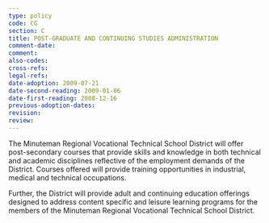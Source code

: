 ```yaml
---
type: policy
code: CG
section: C
title: POST-GRADUATE AND CONTINUING STUDIES ADMINISTRATION
comment-date:
comment:
also-codes:
cross-refs:
legal-refs:
date-adoption: 2009-07-21
date-second-reading: 2009-01-06
date-first-reading: 2008-12-16
previous-adoption-dates: 
revision: 
review: 
---
```


The Minuteman Regional Vocational Technical School District will offer post-secondary courses that provide skills and knowledge in both technical and academic disciplines reflective of the employment demands of the District.  Courses offered will provide training opportunities in industrial, medical and technical occupations.

Further, the District will provide adult and continuing education offerings designed to address content specific and leisure learning programs for the members of the Minuteman Regional Vocational Technical School District.

 


